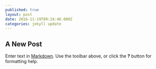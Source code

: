 ```yaml
---
published: true
layout: post
date: 2016-11-19T09:24:40.000Z
categories: jekyll update
---
```

## A New Post

Enter text in [Markdown](http://daringfireball.net/projects/markdown/). Use the toolbar above, or click the **?** button for formatting help.
